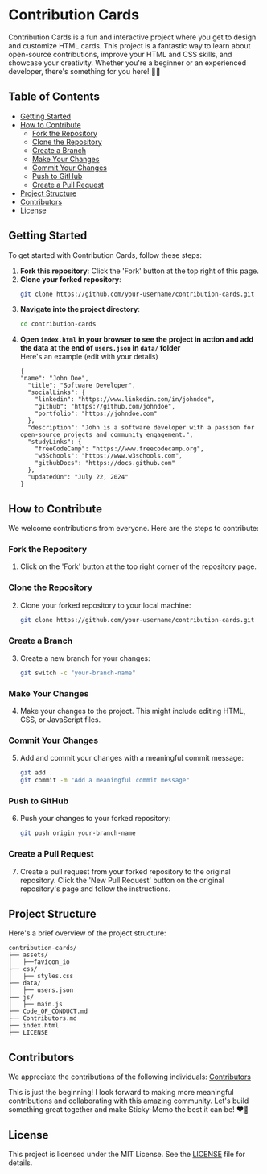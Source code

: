 # Contribution Cards

Contribution Cards is a fun and interactive project where you get to design and customize HTML cards. This project is a fantastic way to learn about open-source contributions, improve your HTML and CSS skills, and showcase your creativity. Whether you're a beginner or an experienced developer, there's something for you here! 🤍🤝

## Table of Contents

- [Getting Started](#getting-started)
- [How to Contribute](#how-to-contribute)
  - [Fork the Repository](#fork-the-repository)
  - [Clone the Repository](#clone-the-repository)
  - [Create a Branch](#create-a-branch)
  - [Make Your Changes](#make-your-changes)
  - [Commit Your Changes](#commit-your-changes)
  - [Push to GitHub](#push-to-github)
  - [Create a Pull Request](#create-a-pull-request)
- [Project Structure](#project-structure)
- [Contributors](#contributors)
- [License](#license)

## Getting Started

To get started with Contribution Cards, follow these steps:

1. **Fork this repository**: Click the 'Fork' button at the top right of this page.
2. **Clone your forked repository**:
    ```bash
    git clone https://github.com/your-username/contribution-cards.git
    ```
3. **Navigate into the project directory**:
    ```bash
    cd contribution-cards
    ```
4. **Open `index.html` in your browser to see the project in action and add the data at the end of `users.json` in `data/` folder**
   <br>
   Here's an example (edit with your details)
    ```plaintext
    {
    "name": "John Doe",
      "title": "Software Developer",
      "socialLinks": {
        "linkedin": "https://www.linkedin.com/in/johndoe",
        "github": "https://github.com/johndoe",
        "portfolio": "https://johndoe.com"
      },
      "description": "John is a software developer with a passion for open-source projects and community engagement.",
      "studyLinks": {
        "freeCodeCamp": "https://www.freecodecamp.org",
        "w3Schools": "https://www.w3schools.com",
        "githubDocs": "https://docs.github.com"
      },
      "updatedOn": "July 22, 2024"
    }
    ```
## How to Contribute

We welcome contributions from everyone. Here are the steps to contribute:

### Fork the Repository

1. Click on the 'Fork' button at the top right corner of the repository page.

### Clone the Repository

2. Clone your forked repository to your local machine:
    ```bash
    git clone https://github.com/your-username/contribution-cards.git
    ```

### Create a Branch

3. Create a new branch for your changes:
    ```bash
    git switch -c "your-branch-name"
    ```

### Make Your Changes

4. Make your changes to the project. This might include editing HTML, CSS, or JavaScript files.

### Commit Your Changes

5. Add and commit your changes with a meaningful commit message:
    ```bash
    git add .
    git commit -m "Add a meaningful commit message"
    ```

### Push to GitHub

6. Push your changes to your forked repository:
    ```bash
    git push origin your-branch-name
    ```

### Create a Pull Request

7. Create a pull request from your forked repository to the original repository. Click the 'New Pull Request' button on the original repository's page and follow the instructions.

## Project Structure

Here's a brief overview of the project structure:

```plaintext
contribution-cards/
├── assets/
│   ├──favicon_io
├── css/
│   ├── styles.css
├── data/
│   ├── users.json
├── js/
│   ├── main.js
├── Code_OF_CONDUCT.md
├── Contributors.md
├── index.html
├── LICENSE
```

## Contributors

We appreciate the contributions of the following individuals: [Contributors](https://github.com/narainkarthikv/contribution-cards/blob/main/Contributors.md)

This is just the beginning! I look forward to making more meaningful contributions and collaborating with this amazing community. Let's build something great together and make Sticky-Memo the best it can be! ❤️🤝

## License

This project is licensed under the MIT License. See the [LICENSE](https://github.com/narainkarthikv/contribution-cards/blob/main/MIT-LICENSE.txt) file for details.
